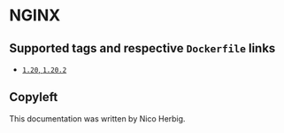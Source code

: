 # NGINX

## Supported tags and respective `Dockerfile` links

 * [`1.20`, `1.20.2`](https://github.com/nicoherbigio/docker-nginx/blob/master/1.20/debian/default/Dockerfile)

## Copyleft

This documentation was written by Nico Herbig.

